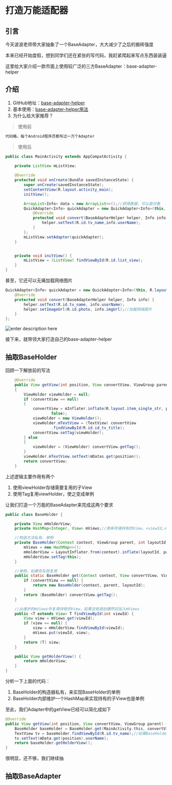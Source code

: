 # 打造万能适配器
## 引言
今天波波老师带大家抽象了一个BaseAdapter，大大减少了之后的搬砖强度

本来已经开始度假，想到同学们还在紧张的写代码，我赶紧爬起来写点东西装装逼

这里给大家介绍一款市面上使用较广泛的三方BaseAdapter：base-adapter-helper

## 介绍

 1. GitHub地址：[base-adapter-helper][1]
 2. 基本使用：[base-adapter-helper用法][2]
 3. 为什么给大家推荐？
 
> 使用前

``` java
代码略，每个Android程序员都写过一万个Adapter
```

> 使用后

``` java
public class MainActivity extends AppCompatActivity {
    
    private ListView mListView;

    @Override
    protected void onCreate(Bundle savedInstanceState) {
        super.onCreate(savedInstanceState);
        setContentView(R.layout.activity_main);
        initView();

        ArrayList<Info> data = new ArrayList<>();//获得数据，可以是对象
        QuickAdapter<Info> quickAdapter = new QuickAdapter<Info>(this, R.layout.item, data) {
            @Override
            protected void convert(BaseAdapterHelper helper, Info info) {
                helper.setText(R.id.tv_name,info.userName);
            }
        };
        mListView.setAdapter(quickAdapter);
    }


    private void initView() {
        mListView = (ListView) findViewById(R.id.list_view);
    }
}
```

甚至，它还可以无痛加载网络图片

``` java
QuickAdapter<Info> quickAdapter = new QuickAdapter<Info>(this, R.layout.item, data) {
	@Override
	protected void convert(BaseAdapterHelper helper, Info info) {
		helper.setText(R.id.tv_name, info.userName);
		helper.setImageUrl(R.id.photo, info.imgUrl);//加载网络图片
	}
};
```

![enter description here][3]

接下来，就带领大家打造自己的base-adapter-helper


## 抽取BaseHolder

回顾一下解放前的写法

``` java
    @Override  
    public View getView(int position, View convertView, ViewGroup parent)  
    {  
        ViewHolder viewHolder = null;  
        if (convertView == null)  
        {  
            convertView = mInflater.inflate(R.layout.item_single_str, parent,  
                    false);  
            viewHolder = new ViewHolder();  
            viewHolder.mTextView = (TextView) convertView  
                    .findViewById(R.id.id_tv_title);  
            convertView.setTag(viewHolder);  
        } else  
        {  
            viewHolder = (ViewHolder) convertView.getTag();  
        }  
        viewHolder.mTextView.setText(mDatas.get(position));  
        return convertView;  
    }  
```

上述逻辑主要作用有两个

 1. 使用viewHolder存储需要复用的子View
 2. 使用Tag复用viewHolder，使之变成单例

让我们打造一个万能的BaseAdapter来完成这两个要求

``` java
public class BaseHolder {

    private View mHolderView;
    private HashMap<Integer, View> mViews;//用来存储持有的View，<viewId,view>

    //构造方法私有，单例
    private BaseHolder(Context context, ViewGroup parent, int layoutId) {
        mViews = new HashMap<>();
        mHolderView = LayoutInflater.from(context).inflate(layoutId, parent, false);
        mHolderView.setTag(this);
    }

    //单例，如果存在就复用
    public static BaseHolder get(Context context, View convertView, ViewGroup parent, int layoutId) {
        if (convertView == null) {
            return new BaseHolder(context, parent, layoutId);
        }
        return (BaseHolder) convertView.getTag();
    }

    //从维护的mViews中复用持有的View，如果没有就创建然后加入mViews
    public <T extends View> T findViewById(int viewId) {
        View view = mViews.get(viewId);
        if (view == null) {
            view = mHolderView.findViewById(viewId);
            mViews.put(viewId, view);
        }
        return (T) view;
    }

    public View getHolderView() {
        return mHolderView;
    }
}
```

分析一下上面的代码：

 1. BaseHolder的构造器私有，来实现BaseHolder的单例
 2. BaseHolder内部维护一个HashMap来实现持有的子View也是单例

至此，我们Adapter中的getView已经可以简化成如下

``` java
@Override
public View getView(int position, View convertView, ViewGroup parent) {
	BaseHolder baseHolder = BaseHolder.get(MainActivity.this, convertView, parent, R.layout.item);//如果已经存在就不创建BaseHolder
	TextView tv = baseHolder.findViewById(R.id.tv_name);//如果BaseHolder内的map有该控件的实例了就直接拿来用
	tv.setText(mData.get(position).userName);
	return baseHolder.getHolderView();
}
```

很明显，还不够，我们继续抽

## 抽取BaseAdapter





  [1]: https://github.com/JoanZapata/base-adapter-helper
  [2]: https://github.com/yellowbaby1991/note/blob/master/UI/base-adapter-helper.md
  [3]: https://timgsa.baidu.com/timg?image&quality=80&size=b9999_10000&sec=1497101672494&di=26d7a2846fa551d085935c9ed47b1b52&imgtype=0&src=http://joymepic.joyme.com/article/uploads/20174/12149457093172885.jpeg